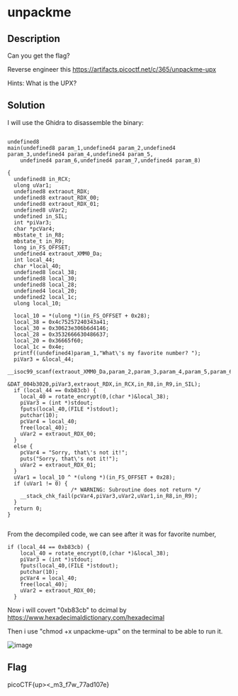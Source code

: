 # unpackme
## Description 
Can you get the flag? 

Reverse engineer this https://artifacts.picoctf.net/c/365/unpackme-upx

Hints: What is the UPX? 
## Solution 
I will use the Ghidra to disassemble the binary: 
```ghira

undefined8
main(undefined8 param_1,undefined4 param_2,undefined4 param_3,undefined4 param_4,undefined4 param_5,
    undefined4 param_6,undefined4 param_7,undefined4 param_8)

{
  undefined8 in_RCX;
  ulong uVar1;
  undefined8 extraout_RDX;
  undefined8 extraout_RDX_00;
  undefined8 extraout_RDX_01;
  undefined8 uVar2;
  undefined in_SIL;
  int *piVar3;
  char *pcVar4;
  mbstate_t in_R8;
  mbstate_t in_R9;
  long in_FS_OFFSET;
  undefined4 extraout_XMM0_Da;
  int local_44;
  char *local_40;
  undefined8 local_38;
  undefined8 local_30;
  undefined8 local_28;
  undefined4 local_20;
  undefined2 local_1c;
  ulong local_10;
  
  local_10 = *(ulong *)(in_FS_OFFSET + 0x28);
  local_38 = 0x4c75257240343a41;
  local_30 = 0x30623e306b6d4146;
  local_28 = 0x3532666630486637;
  local_20 = 0x36665f60;
  local_1c = 0x4e;
  printf((undefined4)param_1,"What\'s my favorite number? ");
  piVar3 = &local_44;
  __isoc99_scanf(extraout_XMM0_Da,param_2,param_3,param_4,param_5,param_6,param_7,param_8,
                 &DAT_004b3020,piVar3,extraout_RDX,in_RCX,in_R8,in_R9,in_SIL);
  if (local_44 == 0xb83cb) {
    local_40 = rotate_encrypt(0,(char *)&local_38);
    piVar3 = (int *)stdout;
    fputs(local_40,(FILE *)stdout);
    putchar(10);
    pcVar4 = local_40;
    free(local_40);
    uVar2 = extraout_RDX_00;
  }
  else {
    pcVar4 = "Sorry, that\'s not it!";
    puts("Sorry, that\'s not it!");
    uVar2 = extraout_RDX_01;
  }
  uVar1 = local_10 ^ *(ulong *)(in_FS_OFFSET + 0x28);
  if (uVar1 != 0) {
                    /* WARNING: Subroutine does not return */
    __stack_chk_fail(pcVar4,piVar3,uVar2,uVar1,in_R8,in_R9);
  }
  return 0;
}


```
From the decompiled code, we can see after it was for favorite number,
```ghidra
if (local_44 == 0xb83cb) {
    local_40 = rotate_encrypt(0,(char *)&local_38);
    piVar3 = (int *)stdout;
    fputs(local_40,(FILE *)stdout);
    putchar(10);
    pcVar4 = local_40;
    free(local_40);
    uVar2 = extraout_RDX_00;
  }
```

Now i will covert "0xb83cb" to dcimal by https://www.hexadecimaldictionary.com/hexadecimal

Then  i use "chmod +x unpackme-upx" on the terminal to be able to run it. 

![image](https://user-images.githubusercontent.com/84562630/161234640-8b7353a7-a97e-48df-909a-842ddc5f70b1.png)

## Flag 
picoCTF{up><_m3_f7w_77ad107e}
